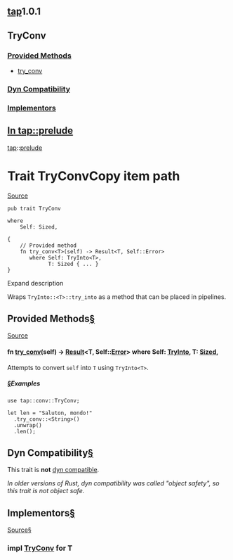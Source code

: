 ## [tap](../../tap/index.html)1.0.1

## TryConv

### [Provided Methods](#provided-methods)

* [try\_conv](#method.try_conv "try_conv")

### [Dyn Compatibility](#dyn-compatibility)

### [Implementors](#implementors)

## [In tap::prelude](index.html)

[tap](../index.html)::[prelude](index.html)

# Trait TryConvCopy item path

[Source](../../src/tap/conv.rs.html#61-85)

```
pub trait TryConv

where
    Self: Sized,

{
    // Provided method
    fn try_conv<T>(self) -> Result<T, Self::Error>
       where Self: TryInto<T>,
             T: Sized { ... }
}
```

Expand description

Wraps `TryInto::<T>::try_into` as a method that can be placed in pipelines.

## Provided Methods[§](#provided-methods)

[Source](../../src/tap/conv.rs.html#78-84)

#### fn [try\_conv](#method.try_conv)<T>(self) -> [Result](https://doc.rust-lang.org/nightly/core/result/enum.Result.html "enum core::result::Result")<T, Self::[Error](https://doc.rust-lang.org/nightly/core/convert/trait.TryInto.html#associatedtype.Error "type core::convert::TryInto::Error")> where Self: [TryInto](https://doc.rust-lang.org/nightly/core/convert/trait.TryInto.html "trait core::convert::TryInto")<T>, T: [Sized](https://doc.rust-lang.org/nightly/core/marker/trait.Sized.html "trait core::marker::Sized"),

Attempts to convert `self` into `T` using `TryInto<T>`.

##### [§](#examples)Examples

```
use tap::conv::TryConv;

let len = "Saluton, mondo!"
  .try_conv::<String>()
  .unwrap()
  .len();
```

## Dyn Compatibility[§](#dyn-compatibility)

This trait is **not** [dyn compatible](https://doc.rust-lang.org/nightly/reference/items/traits.html#dyn-compatibility).

*In older versions of Rust, dyn compatibility was called "object safety", so this trait is not object safe.*

## Implementors[§](#implementors)

[Source](../../src/tap/conv.rs.html#87)[§](#impl-TryConv-for-T)

### impl<T> [TryConv](../trait.TryConv.html "trait tap::TryConv") for T